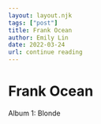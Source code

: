 ```yaml
---
layout: layout.njk
tags: ["post"]
title: Frank Ocean
author: Emily Lin
date: 2022-03-24
url: continue reading
---
```


# Frank Ocean

Album 1: Blonde